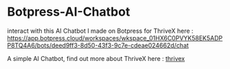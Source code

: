 # Botpress-AI-Chatbot

interact with this AI Chatbot I made on Botpress for ThriveX here : https://app.botpress.cloud/workspaces/wkspace_01HX6C0PVYK58EK5ADPP8TQ4A6/bots/deed9ff3-8d50-43f3-9c7e-cdeae024662d/chat

A simple AI Chatbot, find out more about ThriveX here : [thrivex](https://thrivex.store/)
